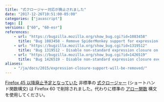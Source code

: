 ```yaml
---
title: "式クロージャー対応が廃止されました"
date: "2017-12-26T10:51:00-05:00"
categories: ["javascript"]
tags: []
versions: ["60", "60-esr"]
references:
    - url: "https://bugzilla.mozilla.org/show_bug.cgi?id=1083458"
      title: "Bug 1083458 - Remove SpiderMonkey support for expression closures (shorthand function syntax)"
    - url: "https://bugzilla.mozilla.org/show_bug.cgi?id=1319512"
      title: "Bug 1319512 - Disable non-standard expression closure on nightly-only"
    - url: "https://bugzilla.mozilla.org/show_bug.cgi?id=1426519"
      title: "Bug 1426519 - Disable non-standard expression closure everywhere"
aliases:
    - "/ja/docs/2015/expression-closure-support-will-be-removed/"
---
```

[Firefox 45 以降廃止予定となっていた](https://www.fxsitecompat.dev/ja/docs/2015/expression-closures-are-now-deprecated/) 非標準の [式クロージャー](https://developer.mozilla.org/docs/Web/JavaScript/Reference/Operators/Expression_closures) (ショートハンド関数構文) は Firefox 60 で削除されました。代わりに標準の [アロー関数](https://developer.mozilla.org/docs/Web/JavaScript/Reference/Functions/Arrow_functions) 構文を使用してください。
